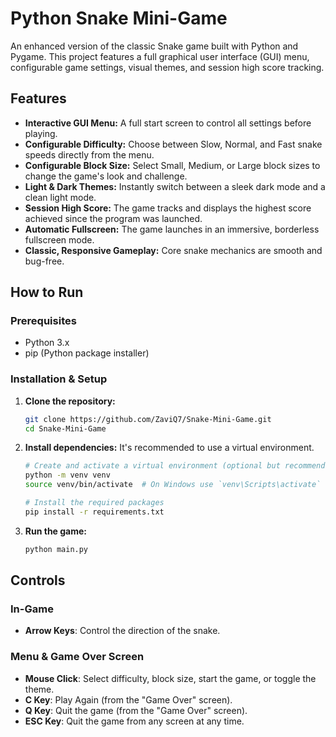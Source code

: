 # Python Snake Mini-Game

An enhanced version of the classic Snake game built with Python and Pygame. This project features a full graphical user interface (GUI) menu, configurable game settings, visual themes, and session high score tracking.

## Features

*   **Interactive GUI Menu:** A full start screen to control all settings before playing.
*   **Configurable Difficulty:** Choose between Slow, Normal, and Fast snake speeds directly from the menu.
*   **Configurable Block Size:** Select Small, Medium, or Large block sizes to change the game's look and challenge.
*   **Light & Dark Themes:** Instantly switch between a sleek dark mode and a clean light mode.
*   **Session High Score:** The game tracks and displays the highest score achieved since the program was launched.
*   **Automatic Fullscreen:** The game launches in an immersive, borderless fullscreen mode.
*   **Classic, Responsive Gameplay:** Core snake mechanics are smooth and bug-free.

## How to Run

### Prerequisites

*   Python 3.x
*   pip (Python package installer)

### Installation & Setup

1.  **Clone the repository:**
    ```bash
    git clone https://github.com/ZaviQ7/Snake-Mini-Game.git
    cd Snake-Mini-Game
    ```

2.  **Install dependencies:**
    It's recommended to use a virtual environment.
    ```bash
    # Create and activate a virtual environment (optional but recommended)
    python -m venv venv
    source venv/bin/activate  # On Windows use `venv\Scripts\activate`

    # Install the required packages
    pip install -r requirements.txt
    ```

3.  **Run the game:**
    ```bash
    python main.py
    ```

## Controls

### In-Game
*   **Arrow Keys**: Control the direction of the snake.

### Menu & Game Over Screen
*   **Mouse Click**: Select difficulty, block size, start the game, or toggle the theme.
*   **C Key**: Play Again (from the "Game Over" screen).
*   **Q Key**: Quit the game (from the "Game Over" screen).
*   **ESC Key**: Quit the game from any screen at any time.
